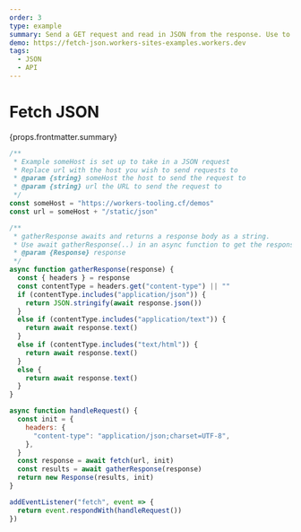 ```yaml
---
order: 3
type: example
summary: Send a GET request and read in JSON from the response. Use to fetch external data.
demo: https://fetch-json.workers-sites-examples.workers.dev
tags:
  - JSON
  - API
---
```


# Fetch JSON

<ContentColumn>
  <p>{props.frontmatter.summary}</p>
</ContentColumn>

```js
/**
 * Example someHost is set up to take in a JSON request
 * Replace url with the host you wish to send requests to
 * @param {string} someHost the host to send the request to
 * @param {string} url the URL to send the request to
 */
const someHost = "https://workers-tooling.cf/demos"
const url = someHost + "/static/json"

/**
 * gatherResponse awaits and returns a response body as a string.
 * Use await gatherResponse(..) in an async function to get the response body
 * @param {Response} response
 */
async function gatherResponse(response) {
  const { headers } = response
  const contentType = headers.get("content-type") || ""
  if (contentType.includes("application/json")) {
    return JSON.stringify(await response.json())
  }
  else if (contentType.includes("application/text")) {
    return await response.text()
  }
  else if (contentType.includes("text/html")) {
    return await response.text()
  }
  else {
    return await response.text()
  }
}

async function handleRequest() {
  const init = {
    headers: {
      "content-type": "application/json;charset=UTF-8",
    },
  }
  const response = await fetch(url, init)
  const results = await gatherResponse(response)
  return new Response(results, init)
}

addEventListener("fetch", event => {
  return event.respondWith(handleRequest())
})
```

<!-- ## Demo

<p><a href={props.frontmatter.demo}>Open demo</a></p>

<Demo src={props.frontmatter.demo} title={props.frontmatter.summary} height="150"/> -->
